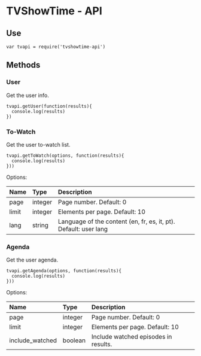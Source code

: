 # TVShowTime - API

## Use

    var tvapi = require('tvshowtime-api')

## Methods

### User
Get the user info.

    tvapi.getUser(function(results){
      console.log(results)
    })

### To-Watch
Get the user to-watch list.

    tvapi.getToWatch(options, function(results){
      console.log(results)
    }))

Options:

| Name | Type | Description |
|:----|:------|:-------------|
| page	|integer	|Page number. Default: 0|
| limit |integer	|Elements per page. Default: 10|
| lang	|string	|Language of the content (en, fr, es, it, pt). Default: user lang|

### Agenda
Get the user agenda.

    tvapi.getAgenda(options, function(results){
      console.log(results)
    }))

Options:

| Name | Type | Description |
|:----|:------|:-------------|
| page	|integer	|Page number. Default: 0|
| limit |integer	|Elements per page. Default: 10|
|include_watched | boolean | Include watched episodes in results. |
